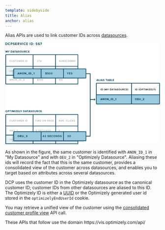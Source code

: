```yaml
---
template: sidebyside
title: Alias
anchor: alias
---
```


Alias APIs are used to link customer IDs across [datasources](/rest/customer_profiles#dcp_datasources).

<img src="/assets/img/dcp/alias.png">

As shown in the figure, the same customer is identified with `ANON_ID_1` in "My Datasource" and with `OEU_2` in
"Optimizely Datasource". Aliasing these ids will record the fact that this is the same customer, provides a consolidated
view of the customer across datasources, and enables you to target based on attributes across several datasources.

DCP uses the customer ID in the Optimizely datasource as the canonical customer ID; customer IDs from other datasources
are aliased to this ID. The Optimizely ID is either a
[UUID](/javascript/reference/index.html#universal-user-id-beta-a-name-uuid-a-) or the Optimizely generated user id
stored in the `optimizelyEndUserId` cookie.

You may retrieve a unified view of the customer using the [consolidated customer profile
view](/rest/customer_profiles#consolidated-profile) API call.

<div class="lego-attention lego-attention--warning push--bottom">
These APIs that follow use the domain https://vis.optimizely.com/api/
</div>
